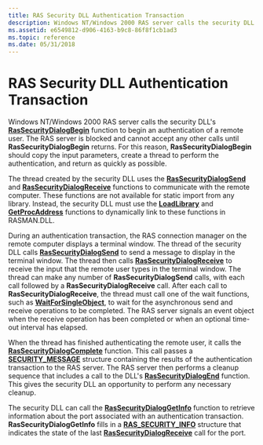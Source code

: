 ```yaml
---
title: RAS Security DLL Authentication Transaction
description: Windows NT/Windows 2000 RAS server calls the security DLL's RasSecurityDialogBegin function to begin an authentication of a remote user.
ms.assetid: e6549812-d906-4163-b9c8-86f8f1cb1ad3
ms.topic: reference
ms.date: 05/31/2018
---
```


# RAS Security DLL Authentication Transaction

Windows NT/Windows 2000 RAS server calls the security DLL's [**RasSecurityDialogBegin**](/windows/desktop/api/Rasshost/nf-rasshost-rassecuritydialogbegin) function to begin an authentication of a remote user. The RAS server is blocked and cannot accept any other calls until **RasSecurityDialogBegin** returns. For this reason, **RasSecurityDialogBegin** should copy the input parameters, create a thread to perform the authentication, and return as quickly as possible.

The thread created by the security DLL uses the [**RasSecurityDialogSend**](/windows/desktop/api/Rasshost/nf-rasshost-rassecuritydialogsend) and [**RasSecurityDialogReceive**](/windows/desktop/api/Rasshost/nf-rasshost-rassecuritydialogreceive) functions to communicate with the remote computer. These functions are not available for static import from any library. Instead, the security DLL must use the [**LoadLibrary**](/windows/win32/api/libloaderapi/nf-libloaderapi-loadlibrarya) and [**GetProcAddress**](/windows/win32/api/libloaderapi/nf-libloaderapi-getprocaddress) functions to dynamically link to these functions in RASMAN.DLL.

During an authentication transaction, the RAS connection manager on the remote computer displays a terminal window. The thread of the security DLL calls [**RasSecurityDialogSend**](/windows/desktop/api/Rasshost/nf-rasshost-rassecuritydialogsend) to send a message to display in the terminal window. The thread then calls [**RasSecurityDialogReceive**](/windows/desktop/api/Rasshost/nf-rasshost-rassecuritydialogreceive) to receive the input that the remote user types in the terminal window. The thread can make any number of **RasSecurityDialogSend** calls, with each call followed by a **RasSecurityDialogReceive** call. After each call to **RasSecurityDialogReceive**, the thread must call one of the wait functions, such as [**WaitForSingleObject**](/windows/win32/api/synchapi/nf-synchapi-waitforsingleobject), to wait for the asynchronous send and receive operations to be completed. The RAS server signals an event object when the receive operation has been completed or when an optional time-out interval has elapsed.

When the thread has finished authenticating the remote user, it calls the [**RasSecurityDialogComplete**](/windows/desktop/api/Rasshost/nf-rasshost-rassecuritydialogcomplete) function. This call passes a [**SECURITY\_MESSAGE**](/windows/desktop/api/Rasshost/ns-rasshost-security_message) structure containing the results of the authentication transaction to the RAS server. The RAS server then performs a cleanup sequence that includes a call to the DLL's [**RasSecurityDialogEnd**](/windows/desktop/api/Rasshost/nf-rasshost-rassecuritydialogend) function. This gives the security DLL an opportunity to perform any necessary cleanup.

The security DLL can call the [**RasSecurityDialogGetInfo**](/windows/desktop/api/Rasshost/nf-rasshost-rassecuritydialoggetinfo) function to retrieve information about the port associated with an authentication transaction. **RasSecurityDialogGetInfo** fills in a [**RAS\_SECURITY\_INFO**](/windows/desktop/api/Rasshost/ns-rasshost-ras_security_info) structure that indicates the state of the last [**RasSecurityDialogReceive**](/windows/desktop/api/Rasshost/nf-rasshost-rassecuritydialogreceive) call for the port.

 

 
